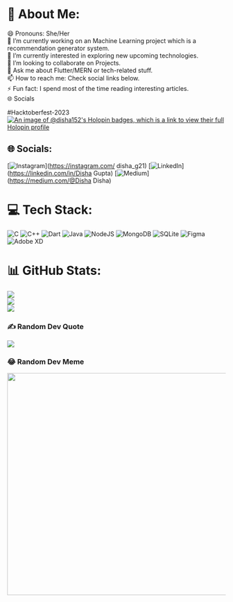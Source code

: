 # 💫 About Me:
😄 Pronouns: She/Her<br>🔭 I’m currently working on an Machine Learning project which is a recommendation generator system.<br>🌱 I’m currently interested in exploring new upcoming technologies.<br>👯 I’m looking to collaborate on  Projects.<br>💬 Ask me about Flutter/MERN or tech-related stuff.<br>📫 How to reach me: Check social links below.<br>⚡ Fun fact: I spend most of the time reading interesting articles.<br>🌐 Socials

#Hacktoberfest-2023
[![An image of @disha152's Holopin badges, which is a link to view their full Holopin profile](https://holopin.me/disha152)](https://holopin.io/@disha152)

## 🌐 Socials:
[![Instagram](https://img.shields.io/badge/Instagram-%23E4405F.svg?logo=Instagram&logoColor=white)](https://instagram.com/ disha_g21) [![LinkedIn](https://img.shields.io/badge/LinkedIn-%230077B5.svg?logo=linkedin&logoColor=white)](https://linkedin.com/in/Disha Gupta) [![Medium](https://img.shields.io/badge/Medium-12100E?logo=medium&logoColor=white)](https://medium.com/@Disha Disha) 

# 💻 Tech Stack:
![C](https://img.shields.io/badge/c-%2300599C.svg?style=for-the-badge&logo=c&logoColor=white) ![C++](https://img.shields.io/badge/c++-%2300599C.svg?style=for-the-badge&logo=c%2B%2B&logoColor=white) ![Dart](https://img.shields.io/badge/dart-%230175C2.svg?style=for-the-badge&logo=dart&logoColor=white) ![Java](https://img.shields.io/badge/java-%23ED8B00.svg?style=for-the-badge&logo=java&logoColor=white) ![NodeJS](https://img.shields.io/badge/node.js-6DA55F?style=for-the-badge&logo=node.js&logoColor=white) ![MongoDB](https://img.shields.io/badge/MongoDB-%234ea94b.svg?style=for-the-badge&logo=mongodb&logoColor=white) ![SQLite](https://img.shields.io/badge/sqlite-%2307405e.svg?style=for-the-badge&logo=sqlite&logoColor=white) 	![Figma](https://img.shields.io/badge/figma-%23F24E1E.svg?style=for-the-badge&logo=figma&logoColor=white) ![Adobe XD](https://img.shields.io/badge/Adobe%20XD-470137?style=for-the-badge&logo=Adobe%20XD&logoColor=#FF61F6)
# 📊 GitHub Stats:
![](https://github-readme-stats.vercel.app/api?username=Disha152&theme=dark&hide_border=false&include_all_commits=false&count_private=false)<br/>
![](https://github-readme-streak-stats.herokuapp.com/?user=Disha152&theme=dark&hide_border=false)<br/>
![](https://github-readme-stats.vercel.app/api/top-langs/?username=Disha152&theme=dark&hide_border=false&include_all_commits=false&count_private=false&layout=compact)

### ✍️ Random Dev Quote
![](https://quotes-github-readme.vercel.app/api?type=horizontal&theme=radical)

### 😂 Random Dev Meme
<img src="https://random-memer.herokuapp.com/" width="512px"/>

<!-- Proudly created with GPRM ( https://gprm.itsvg.in ) -->
